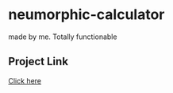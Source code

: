# neumorphic-calculator
made by me. Totally functionable

## Project Link
[Click here](https://aditya301200.github.io/neumorphic-calculator/)
